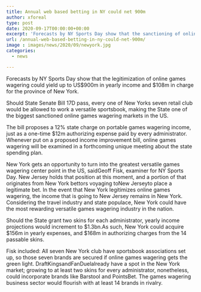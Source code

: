 ```yaml
---
title: Annual web based betting in NY could net 900m
author: xforeal 
type: post
date: 2020-09-17T00:00:00+00:00
excerpt: 'Forecasts by NY Sports Day show that the sanctioning of online games wagering could yield up to US$900m in yearly income and $108m in charge for the province of New York '
url: /annual-web-based-betting-in-ny-could-net-900m/
image : images/news/2020/09/newyork.jpg
categories:
  - news

---
```

Forecasts by NY Sports Day show that the legitimization of online games wagering could yield up to US$900m in yearly income and $108m in charge for the province of New York. 

Should State Senate Bill 17D pass, every one of New Yorks seven retail club would be allowed to work a versatile sportsbook, making the State one of the biggest sanctioned online games wagering markets in the US. 

The bill proposes a 12&percnt; state charge on portable games wagering income, just as a one-time $12m authorizing expense paid by every administrator. Whenever put on a proposed income improvement bill, online games wagering will be examined in a forthcoming unique meeting about the state spending plan. 

New York gets an opportunity to turn into the greatest versatile games wagering center point in the US, saidGeoff Fisk, examiner for NY Sports Day. New Jersey holds that position at this moment, and a portion of that originates from New York bettors voyaging toNew Jerseyto place a legitimate bet. In the event that New York legitimizes online games wagering, the income that is going to New Jersey remains in New York. Considering the travel industry and state populace, New York could have the most rewarding versatile games wagering industry in the nation. 

Should the State grant two skins for each administrator, yearly income projections would increment to $1.3bn.As such, New York could acquire $156m in yearly expenses, and $168m in authorizing charges from the 14 passable skins. 

Fisk included: All seven New York club have sportsbook associations set up, so those seven brands are secured if online games wagering gets the green light. DraftKingsandFanDuelalready have a spot in the New York market; growing to at least two skins for every administrator, nonetheless, could incorporate brands like Barstool and PointsBet. The games wagering business sector would flourish with at least 14 brands in rivalry.